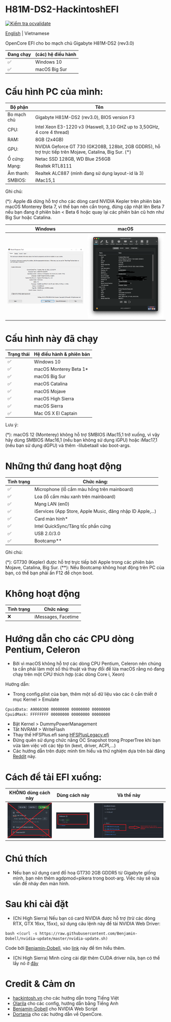 # H81M-DS2-HackintoshEFI

[![Kiểm tra ocvalidate](https://github.com/dtcu0ng/H81M-DS2-Hackintosh/workflows/CI/badge.svg)](https://github.com/dtcu0ng/H81M-DS2-Hackintosh/actions)

[English](README) | Vietnamese

OpenCore EFI cho bo mạch chủ Gigabyte H81M-DS2 (rev3.0)

| Đang chạy  | (các) hệ điều hành |
| ------------- | ------------- |
| ✅  | Windows 10  |
| ✅  | macOS Big Sur |

# Cấu hình PC của mình:

| Bộ phận  | Tên |
| ------------- | ------------- |
| Bo mạch chủ | Gigabyte H81M-DS2 (rev3.0), BIOS version F3  |
| CPU:  | Intel Xeon E3-1220 v3 (Haswell, 3,10 GHZ up to 3,50GHz, 4 core 4 thread)  |
| RAM:  | 8GB (2x4GB)  |
| GPU:  | NVIDIA Geforce GT 730 (GK208B, 128bit, 2GB GDDR5), hỗ trợ trực tiếp trên Mojave, Catalina, Big Sur. (*) |
| Ổ cứng:  | Netac SSD 128GB, WD Blue 256GB  |
| Mạng: | Realtek RTL8111 |
| Âm thanh:  | Realtek ALC887 (mình đang sử dụng layout-id là 3)  |
| SMBIOS:  | iMac15,1  |

Ghi chú: 

(*): Apple đã dừng hỗ trợ cho các dòng card NVIDIA Kepler trên phiên bản macOS Monterey Beta 7, vì thế bạn nên cẩn trọng, đừng cập nhật lên Beta 7 nếu bạn đang ở phiên bản < Beta 6 hoặc quay lại các phiên bản cũ hơn như Big Sur hoặc Catalina.

| Windows  | macOS |
| ------------- | ------------- |
| ![dxdiag windows spec](images/systeminfo_win.png "System specfication") | ![hackintool spec](images/systeminfo_mac.png "System specfication")  |

# Cấu hình này đã chạy

| Trạng thái | Hệ điều hành & phiên bản |
| ------------- | ------------- |
| ✅  | Windows 10  |
| ✅  | macOS Monterey Beta 1* |
| ✅  | macOS Big Sur |
| ✅  | macOS Catalina |
| ✅  | macOS Mojave  |
| ✅  | macOS High Sierra  |
| ✅  | macOS Sierra  |
| ✅  | Mac OS X El Captain  |

Lưu ý:

(*): macOS 12 (Monterey) không hỗ trợ SMBIOS iMac15,1 trở xuống, vì vậy hãy dùng SMBIOS iMac16,1 (nếu bạn không sử dụng iGPU) hoặc iMac17,1 (nếu bạn sử dụng dGPU) và thêm -lilubetaall vào boot-args.

# Những thứ đang hoạt động
| Tình trạng  | Chức năng: |
| ------------- | ------------- |
| ✅  | Microphone (lỗ cắm màu hồng trên mainboard)  |
| ✅  | Loa (lỗ cắm màu xanh trên mainboard)  |
| ✅  | Mạng LAN (en0)  |
| ✅  | iServices (App Store, Apple Music, đăng nhập ID Apple,...) |
| ✅  | Card màn hình* |
| ✅  | Intel QuickSync/Tăng tốc phần cứng |
| ✅  | USB 2.0/3.0  |
| ✅  | Bootcamp**  |

Ghi chú: 

(*): GT730 (Kepler) được hỗ trợ trực tiếp bởi Apple trong các phiên bản Mojave, Catalina, Big Sur.
(**): Nếu Bootcamp không hoạt động trên PC của bạn, có thể bạn phải ấn F12 để chọn boot.

# Không hoạt động
| Tình trạng  | Chức năng: |
| ------------- | ------------- |
| ❌  | iMessages, Facetime  |


# Hướng dẫn cho các CPU dòng Pentium, Celeron
+ Bởi vì macOS không hỗ trợ các dòng CPU Pentium, Celeron nên chúng ta cần phải làm một số thủ thuật và thay đổi để lừa macOS rằng nó đang chạy trên một CPU thích hợp (các dòng Core i, Xeon)

Hướng dẫn:
+ Trong config.plist của bạn, thêm một số dữ liệu vào các ô cần thiết ở mục Kernel > Emulate
```
CpuidData: A9060300 00000000 00000000 00000000
CpuidMask: FFFFFFFF 00000000 00000000 00000000
```
+ Bật Kernel > DummyPowerManagement
+ Tắt NVRAM > WriteFlash
+ Thay thế HFSPlus.efi sang [HFSPlusLegacy.efi](https://github.com/acidanthera/OcBinaryData/blob/master/Drivers/HfsPlusLegacy.efi)
+ Đừng quên sử dụng chức năng OC Snapshot trong ProperTree khi bạn vừa làm việc với các tệp tin (kext, driver, ACPI,...)
+ Các hướng dẫn trên được mình tìm hiểu và thử nghiệm dựa trên bài đăng [Reddit](https://www.reddit.com/r/hackintosh/comments/gn41rk/stuck_in_oc_watchdog_status_is_0/) này.

# Cách để tải EFI xuống:
| KHÔNG dùng cách này  | Dùng cách này | Và thế này |
| ------------- | ------------- | ------------- |
| ![don't use this](images/dont_use_this_to_download.png "Don't use this") | ![use this](images/use_this.png "Use this") | ![and this](images/and_this.png "and this") |

# Chú thích
+ Nếu bạn sử dụng card đồ hoạ GT730 2GB GDDR5 từ Gigabyte giống mình, bạn nên thêm agdpmod=pikera trong boot-arg. Việc này sẽ sửa vấn đề nháy đen màn hình.

# Sau khi cài đặt
+ (Chỉ High Sierra) Nếu bạn có card NVIDIA được hỗ trợ (trừ các dòng RTX, GTX 16xx, 15xx), sử dụng câu lệnh này để tải NVIDIA Web Driver:

```
bash <(curl -s https://raw.githubusercontent.com/Benjamin-Dobell/nvidia-update/master/nvidia-update.sh)
```
Code bởi [Benjamin-Dobell](https://github.com/Benjamin-Dobell/), vào [link](https://github.com/Benjamin-Dobell/nvidia-update/) này để tìm hiểu thêm.
+ (Chỉ High Sierra) Mình cũng cài đặt thêm CUDA driver nữa, bạn có thể lấy nó ở [đây](https://www.nvidia.com/en-us/drivers/cuda/mac-driver-archive/)

# Credit & Cảm ơn
+ [hackintosh.vn](https://hackintosh.vn) cho các hướng dẫn trong Tiếng Việt
+ [Olarila](https://olarila.com) cho các config, hướng dẫn bằng Tiếng Anh
+ [Benjamin-Dobell](https://github.com/Benjamin-Dobell/) cho NVIDIA Web Script
+ [Dortania](https://dortania.github.io/OpenCore-Install-Guide/) cho các hướng dẫn về OpenCore.
